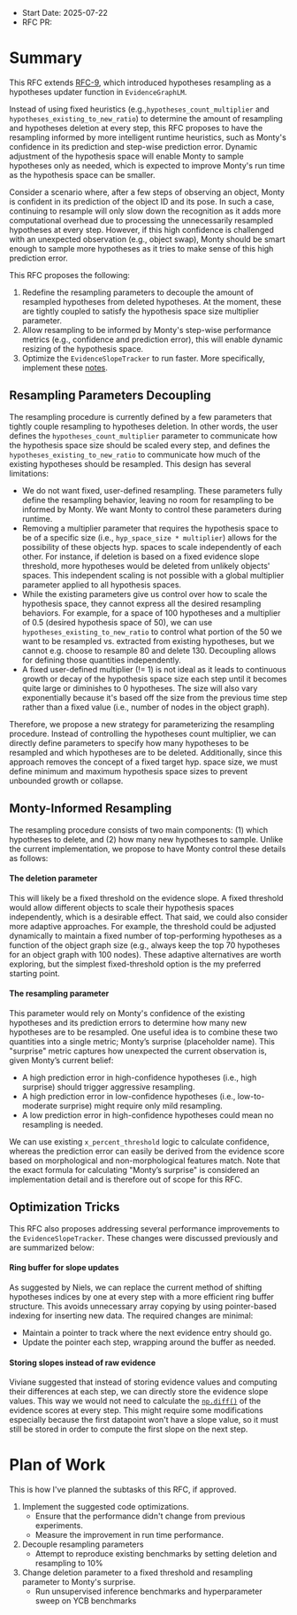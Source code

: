 - Start Date: 2025-07-22
- RFC PR:

# Summary

This RFC extends [RFC-9](https://github.com/thousandbrainsproject/tbp.monty/blob/main/rfcs/0009_hypotheses_resampling.md), which introduced hypotheses resampling as a hypotheses updater function in `EvidenceGraphLM`.

Instead of using fixed heuristics (e.g.,`hypotheses_count_multiplier` and `hypotheses_existing_to_new_ratio`) to
determine the amount of resampling and hypotheses deletion at every step, this RFC proposes to have the
resampling informed by more intelligent runtime heuristics, such as Monty's confidence in its prediction
and step-wise prediction error. Dynamic adjustment of the hypothesis space will enable Monty to sample
hypotheses only as needed, which is expected to improve Monty's run time as the hypothesis space can be smaller.

Consider a scenario where, after a few steps of observing an object, Monty is confident in its prediction of the object
ID and its pose. In such a case, continuing to resample will only slow down the recognition as it adds more computational
overhead due to processing the unnecessarily resampled hypotheses at every step. However, if this high confidence is
challenged with an unexpected observation (e.g., object swap), Monty should be smart enough to sample more hypotheses
as it tries to make sense of this high prediction error.

This RFC proposes the following:
1. Redefine the resampling parameters to decouple the amount of resampled hypotheses from deleted hypotheses. At the moment,
these are tightly coupled to satisfy the hypothesis space size multiplier parameter.
2. Allow resampling to be informed by Monty's step-wise performance metrics (e.g., confidence and prediction error), this will
enable dynamic resizing of the hypothesis space.
3. Optimize the `EvidenceSlopeTracker` to run faster. More specifically, implement these [notes](https://github.com/thousandbrainsproject/tbp.monty/blob/main/src/tbp/monty/frameworks/utils/evidence_matching.py?plain=1#L261-L271).


## Resampling Parameters Decoupling

The resampling procedure is currently defined by a few parameters that tightly couple resampling to hypotheses deletion.
In other words, the user defines the `hypotheses_count_multiplier` parameter to communicate how the hypothesis space size
should be scaled every step, and defines the `hypotheses_existing_to_new_ratio` to communicate how much of the existing
hypotheses should be resampled. This design has several limitations:
* We do not want fixed, user-defined resampling. These parameters fully define the resampling behavior, leaving no room for
resampling to be informed by Monty. We want Monty to control these parameters during runtime.
* Removing a multiplier parameter that requires the hypothesis space to be of a specific size (i.e., `hyp_space_size * multiplier`)
allows for the possibility of these objects hyp. spaces to scale independently of each other. For instance, if deletion is
based on a fixed evidence slope threshold, more hypotheses would be deleted from unlikely objects' spaces. This
independent scaling is not possible with a global multiplier parameter applied to all hypothesis spaces.
* While the existing parameters give us control over how to scale the hypothesis space, they cannot express all the desired resampling
behaviors. For example, for a space of 100 hypotheses and a multiplier of 0.5 (desired
hypothesis space of 50), we can use `hypotheses_existing_to_new_ratio` to control what portion of the 50 we want to be resampled
vs. extracted from existing hypotheses, but we cannot e.g. choose to resample 80 and delete 130. Decoupling allows for defining those
quantities independently.
* A fixed user-defined multiplier (!= 1) is not ideal as it leads to continuous growth or decay of the hypothesis space size each step until
it becomes quite large or diminishes to 0 hypotheses. The size will also vary exponentially because it's based off
the size from the previous time step rather than a fixed value (i.e., number of nodes in the object graph).

Therefore, we propose a new strategy for parameterizing the resampling procedure. Instead of controlling the hypotheses count multiplier, we
can directly define parameters to specify how many hypotheses to be resampled and which hypotheses are to be deleted.
Additionally, since this approach removes the concept of a fixed target hyp. space size, we must define minimum and maximum hypothesis
space sizes to prevent unbounded growth or collapse.


## Monty-Informed Resampling

The resampling procedure consists of two main components: (1) which hypotheses to delete, and (2) how many new
hypotheses to sample. Unlike the current implementation, we propose to have Monty control these details as follows:

#### The deletion parameter

This will likely be a fixed threshold on the evidence slope. A fixed threshold
would allow different objects to scale their hypothesis spaces independently, which is a desirable effect.
That said, we could also consider more adaptive approaches. For example, the threshold could
be adjusted dynamically to maintain a fixed number of top-performing hypotheses as a
function of the object graph size (e.g., always keep the top 70 hypotheses for an object graph with
100 nodes). These adaptive alternatives are worth exploring, but the simplest fixed-threshold option is the
my preferred starting point.

#### The resampling parameter

This parameter would rely on Monty's confidence of the existing hypotheses and its prediction
errors to determine how many new hypotheses are to be resampled. One useful idea is to combine
these two quantities into a single metric; Monty’s surprise (placeholder name).
This "surprise" metric captures how unexpected the current observation is, given Monty’s current belief:

* A high prediction error in high-confidence hypotheses (i.e., high surprise)
should trigger aggressive resampling.
* A high prediction error in low-confidence hypotheses (i.e., low-to-moderate
surprise) might require only mild resampling.
* A low prediction error in high-confidence hypotheses could mean no resampling is
needed.


We can use existing `x_percent_threshold` logic to calculate confidence, whereas the prediction error can 
easily be derived from the evidence score based on morphological and non-morphological features match. Note
that the exact formula for calculating "Monty’s surprise" is considered an implementation detail and is
therefore out of scope for this RFC.


## Optimization Tricks

This RFC also proposes addressing several performance improvements to the `EvidenceSlopeTracker`.
These changes were discussed previously and are summarized below:

#### Ring buffer for slope updates

As suggested by Niels, we can replace the current method of shifting hypotheses indices by
one at every step with a more efficient ring buffer structure. This avoids unnecessary
array copying by using pointer-based indexing for inserting new data. The required changes
are minimal:
* Maintain a pointer to track where the next evidence entry should go.
* Update the pointer each step, wrapping around the buffer as needed.

#### Storing slopes instead of raw evidence

Viviane suggested that instead of storing evidence values and computing their differences
at each step, we can directly store the evidence slope values. This way we would not need
to calculate the [`np.diff()`](https://github.com/thousandbrainsproject/tbp.monty/blob/main/src/tbp/monty/frameworks/utils/evidence_matching.py?plain=1#L380)
of the evidence scores at every step. This might require some modifications especially
because the first datapoint won't have a slope value, so it must still be stored in order
to compute the first slope on the next step.

# Plan of Work

This is how I've planned the subtasks of this RFC, if approved.

1. Implement the suggested code optimizations.
    * Ensure that the performance didn't change from previous experiments.
    * Measure the improvement in run time performance.
2. Decouple resampling parameters
    * Attempt to reproduce existing benchmarks by setting deletion and resampling to 10%
3. Change deletion parameter to a fixed threshold and resampling parameter to Monty's surprise.
    * Run unsupervised inference benchmarks and hyperparameter sweep on YCB benchmarks

 
